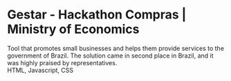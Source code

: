 # Gestar - Hackathon Compras | Ministry of Economics

Tool that promotes small businesses and helps them provide services to the government of Brazil. The solution came in second place in Brazil, and it was highly praised by representatives.
<br />
HTML, Javascript, CSS
